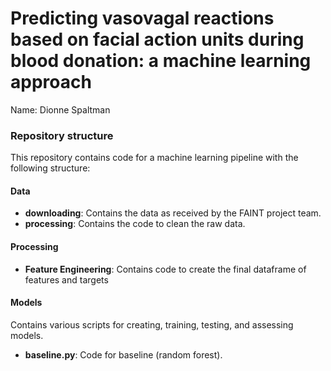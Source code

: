# Predicting vasovagal reactions based on facial action units during blood donation: a machine learning approach 

Name: Dionne Spaltman 

### Repository structure
This repository contains code for a machine learning pipeline with the following structure:

#### Data
- **downloading**: Contains the data as received by the FAINT project team. 
- **processing**: Contains the code to clean the raw data. 

#### Processing
- **Feature Engineering**: Contains code to create the final dataframe of features and targets

#### Models
Contains various scripts for creating, training, testing, and assessing models.
- **baseline.py**: Code for baseline (random forest). 
